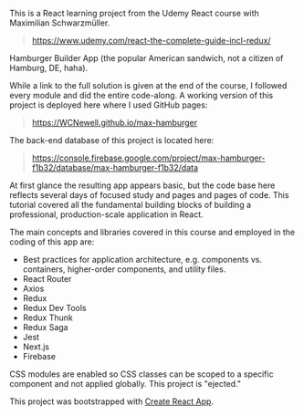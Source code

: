 This is a React learning project from the Udemy React course with Maximilian Schwarzmüller.

>https://www.udemy.com/react-the-complete-guide-incl-redux/

Hamburger Builder App (the popular American sandwich, not a citizen of Hamburg, DE, haha).

While a link to the full solution is given at the end of the course, I followed every module and did the entire code-along. A working version of this project is deployed here where I used GitHub pages:

>https://WCNewell.github.io/max-hamburger

The back-end database of this project is located here:

>https://console.firebase.google.com/project/max-hamburger-f1b32/database/max-hamburger-f1b32/data

At first glance the resulting app appears basic, but the code base here reflects several days of focused study and pages and pages of code. This tutorial covered all the fundamental building blocks of building a professional, production-scale application in React. 

The main concepts and libraries covered in this course and employed in the coding of this app are:

* Best practices for application architecture, e.g. components vs. containers, higher-order components, and utility files.
* React Router
* Axios
* Redux
* Redux Dev Tools
* Redux Thunk
* Redux Saga
* Jest
* Next.js
* Firebase

CSS modules are enabled so CSS classes can be scoped to a specific component and not applied globally. This project is "ejected."

This project was bootstrapped with [Create React App](https://github.com/facebookincubator/create-react-app).
